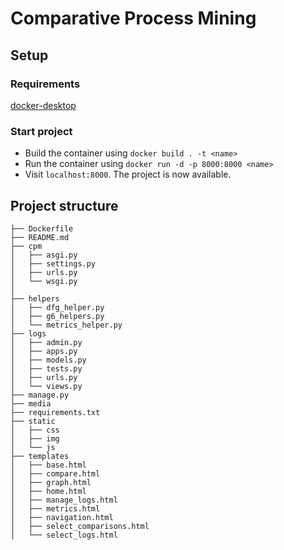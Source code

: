 # Comparative Process Mining
## Setup
### Requirements
[docker-desktop](https://www.docker.com/products/docker-desktop)

### Start project
* Build the container using `docker build . -t <name>` 
* Run the container using `docker run -d -p 8000:8000 <name>`
* Visit `localhost:8000`. The project is now available.

## Project structure
````
├── Dockerfile
├── README.md
├── cpm
│   ├── asgi.py
│   ├── settings.py
│   ├── urls.py
│   └── wsgi.py
│
├── helpers
│   ├── dfg_helper.py
│   ├── g6_helpers.py
│   └── metrics_helper.py
├── logs
│   ├── admin.py
│   ├── apps.py
│   ├── models.py
│   ├── tests.py
│   ├── urls.py
│   └── views.py
├── manage.py
├── media
├── requirements.txt
├── static
│   ├── css
│   ├── img
│   └── js
├── templates
│   ├── base.html
│   ├── compare.html
│   ├── graph.html
│   ├── home.html
│   ├── manage_logs.html
│   ├── metrics.html
│   ├── navigation.html
│   ├── select_comparisons.html
│   └── select_logs.html
````